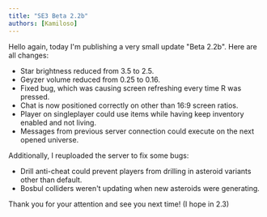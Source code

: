 ```yaml
---
title: "SE3 Beta 2.2b"
authors: [Kamiloso]
---
```


Hello again, today I'm publishing a very small update "Beta 2.2b".
Here are all changes:

- Star brightness reduced from 3.5 to 2.5.
- Geyzer volume reduced from 0.25 to 0.16.
- Fixed bug, which was causing screen refreshing every time R was pressed.
- Chat is now positioned correctly on other than 16:9 screen ratios.
- Player on singleplayer could use items while having keep inventory enabled and not living.
- Messages from previous server connection could execute on the next opened universe.

Additionally, I reuploaded the server to fix some bugs:

- Drill anti-cheat could prevent players from drilling in asteroid variants other than default.
- Bosbul colliders weren't updating when new asteroids were generating.

Thank you for your attention and see you next time! (I hope in 2.3)